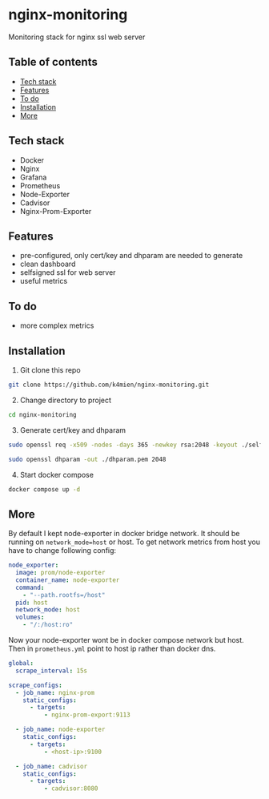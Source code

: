 # nginx-monitoring
Monitoring stack for nginx ssl web server

## Table of contents
* [Tech stack](#tech-stack)
* [Features](#features)
* [To do](#to-do)
* [Installation](#installation)
* [More](#more)

## Tech stack
- Docker
- Nginx
- Grafana
- Prometheus
- Node-Exporter
- Cadvisor
- Nginx-Prom-Exporter

## Features
- pre-configured, only cert/key and dhparam are needed to generate
- clean dashboard
- selfsigned ssl for web server
- useful metrics

## To do
- more complex metrics

## Installation

1. Git clone this repo
```bash
git clone https://github.com/k4mien/nginx-monitoring.git
```
2. Change directory to project
```bash
cd nginx-monitoring
```
3. Generate cert/key and dhparam
```bash
sudo openssl req -x509 -nodes -days 365 -newkey rsa:2048 -keyout ./selfsigned.key -out ./selfsigned.crt -subj "/CN=localhost"
```

```bash
sudo openssl dhparam -out ./dhparam.pem 2048
```
4. Start docker compose
```bash
docker compose up -d
```

## More
By default I kept node-exporter in docker bridge network. It should be running on ```network_mode=host``` or host.
To get network metrics from host you have to change following config:
```yaml
node_exporter:
  image: prom/node-exporter
  container_name: node-exporter
  command:
    - "--path.rootfs=/host"
  pid: host
  network_mode: host
  volumes:
    - "/:/host:ro"
```

Now your node-exporter wont be in docker compose network but host. Then in ```prometheus.yml``` point to host ip rather than docker dns.
```yaml
global:
  scrape_interval: 15s

scrape_configs:
  - job_name: nginx-prom
    static_configs:
      - targets:
          - nginx-prom-export:9113

  - job_name: node-exporter
    static_configs:
      - targets:
          - <host-ip>:9100

  - job_name: cadvisor
    static_configs:
      - targets:
          - cadvisor:8080

```
